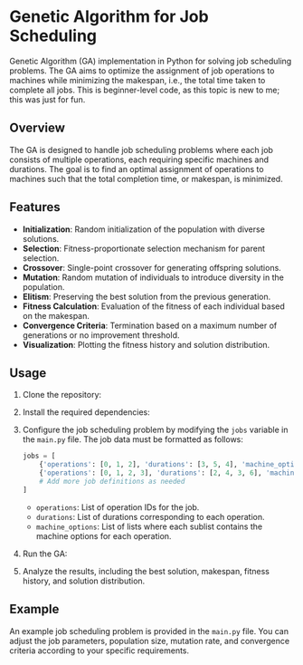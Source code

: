 # Genetic Algorithm for Job Scheduling

Genetic Algorithm (GA) implementation in Python for solving job scheduling problems. The GA aims to optimize the assignment of job operations to machines while minimizing the makespan, i.e., the total time taken to complete all jobs. This is beginner-level code, as this topic is new to me; this was just for fun.

## Overview

The GA is designed to handle job scheduling problems where each job consists of multiple operations, each requiring specific machines and durations. The goal is to find an optimal assignment of operations to machines such that the total completion time, or makespan, is minimized.

## Features

- **Initialization**: Random initialization of the population with diverse solutions.
- **Selection**: Fitness-proportionate selection mechanism for parent selection.
- **Crossover**: Single-point crossover for generating offspring solutions.
- **Mutation**: Random mutation of individuals to introduce diversity in the population.
- **Elitism**: Preserving the best solution from the previous generation.
- **Fitness Calculation**: Evaluation of the fitness of each individual based on the makespan.
- **Convergence Criteria**: Termination based on a maximum number of generations or no improvement threshold.
- **Visualization**: Plotting the fitness history and solution distribution.

## Usage

1. Clone the repository:

2. Install the required dependencies:

3. Configure the job scheduling problem by modifying the `jobs` variable in the `main.py` file. The job data must be formatted as follows:

    ```python
    jobs = [
        {'operations': [0, 1, 2], 'durations': [3, 5, 4], 'machine_options': [[0, 1], [1, 2], [2, 0]]},
        {'operations': [0, 1, 2, 3], 'durations': [2, 4, 3, 6], 'machine_options': [[1], [0, 2], [1, 3], [3, 0]]},
        # Add more job definitions as needed
    ]
    ```

    - `operations`: List of operation IDs for the job.
    - `durations`: List of durations corresponding to each operation.
    - `machine_options`: List of lists where each sublist contains the machine options for each operation.

4. Run the GA:

5. Analyze the results, including the best solution, makespan, fitness history, and solution distribution.

## Example

An example job scheduling problem is provided in the `main.py` file. You can adjust the job parameters, population size, mutation rate, and convergence criteria according to your specific requirements.


